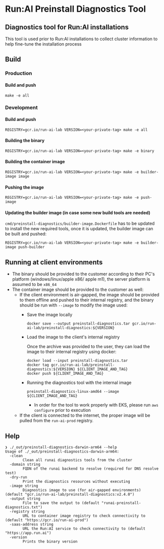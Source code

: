 # Run:AI Preinstall Diagnostics Tool

## Diagnostics tool for Run:AI installations
This tool is used prior to Run:AI installations to collect cluster information to
help fine-tune the installation process

## Build
  ### Production
  #### Build and push
  ```
  make -e all
  ```

### Development
  #### Build and push
  ```
  REGISTRY=gcr.io/run-ai-lab VERSION=<your-private-tag> make -e all
  ```
  #### Building the binary
  ```
  REGISTRY=gcr.io/run-ai-lab VERSION=<your-private-tag> make -e binary
  ```

  #### Building the container image
  ```
  REGISTRY=gcr.io/run-ai-lab VERSION=<your-private-tag> make -e builder-image image
  ```

  #### Pushing the image
  ```
  REGISTRY=gcr.io/run-ai-lab VERSION=<your-private-tag> make -e push-image
  ```

  #### Updating the builder image (in case some new build tools are needed)
  `cmd/preinstall-diagnostics/builder-image.Dockerfile` has to be updated to install the new required tools, once it is updated, the builder image can be built and pushed:
  ```
  REGISTRY=gcr.io/run-ai-lab VERSION=<your-private-tag> make -e builder-image push-builder
  ```

## Running at client environments
  - The binary should be provided to the customer according to their PC's platform (windows/linux/apple x86/ apple m1), the server platform is assumed to be `x86_64`
  - The container image should be provided to the customer as well:
      * If the client environment is air-gapped, the image should be provided to them offline and pushed to their internal registry, and the binary should be run with `--image` to modify the image used:
        * Save the image locally
          ```
          docker save --output preinstall-diagnostics.tar gcr.io/run-ai-lab/preinstall-diagnostics:${VERSION}
          ```

        * Load the image to the client's internal registry
        
          Once the archive was provided to the user, they can load the image to their internal registry using docker:
          ```
          docker load --input preinstall-diagnostics.tar
          docker tag gcr.io/run-ai-lab/preinstall-diagnostics:${VERSION} ${CLIENT_IMAGE_AND_TAG}
          docker push ${CLIENT_IMAGE_AND_TAG}
          ```
        * Running the diagnostics tool with the internal image
          ```
          preinstall-diagnostics-linux-amd64 --image ${CLIENT_IMAGE_AND_TAG}
          ```
          - In order for the tool to work properly with EKS, please run `aws configure` prior to execution
      * If the client is connected to the internet, the proper image will be pulled from the `run-ai-prod` registry.

## Help
```
❯ ./_out/preinstall-diagnostics-darwin-arm64 --help
Usage of ./_out/preinstall-diagnostics-darwin-arm64:
  -clean
    	Clean all runai diagnostics tools from the cluster
  -domain string
    	FQDN of the runai backend to resolve (required for DNS resolve test)
  -dry-run
    	Print the diagnostics resources without executing
  -image string
    	Diagnostics image to use (for air-gapped environments) (default "gcr.io/run-ai-lab/preinstall-diagnostics:v2.4.0")
  -output string
    	File to save the output to (default "runai-preinstall-diagnostics.txt")
  -registry string
    	URL to container image registry to check connectivity to (default "https://gcr.io/run-ai-prod")
  -saas-address string
    	URL the Run:AI service to check connectivity to (default "https://app.run.ai")
  -version
    	Prints the binary version
```
